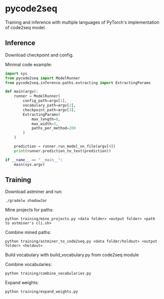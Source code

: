 # pycode2seq

Training and inference with multiple languages of PyTorch's implementation of code2seq model.

## Inference

Download checkpoint and config.

Minimal code example:

```python
import sys
from pycode2seq import ModelRunner
from pycode2seq.inference.paths.extracting import ExtractingParams

def main(argv):
    runner = ModelRunner(
        config_path=argv[1],
        vocabulary_path=argv[2],
        checkpoint_path=argv[3],
        ExtractingParams(
            max_length=8,
            max_width=3,
            paths_per_method=200
        )
    )

    prediction = runner.run_model_on_file(argv[4])
    print(runner.prediction_to_text(prediction))

if __name__ == "__main__":
    main(sys.argv)
```

## Training

Download astminer and run:

```shell
./gradelw shadowJar
```

Mine projects for paths:

```shell
python training/mine_projects.py <data folder> <output folder> <path to astminer's cli.sh>
```

Combine mined paths:

```shell
python training/astminer_to_code2seq.py <data folder/holdout> <output folder> <holdout>
```

Build vocabulary with build_vocabulary.py from code2seq module

Combine vocabularies:

```shell
python training/combine_vocabularies.py
```

Expand weights:

```shell
python training/expand_weights.py
```

